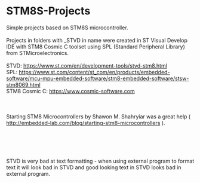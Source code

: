 # STM8S-Projects
Simple projects based on STM8S microcontroller.   
<br>
Projects in folders with _STVD in name were created in ST Visual Develop IDE with STM8 Cosmic C toolset using SPL (Standard Peripheral Library) from STMicroelectronics.   
<br>
STVD: https://www.st.com/en/development-tools/stvd-stm8.html   
SPL: https://www.st.com/content/st_com/en/products/embedded-software/mcu-mpu-embedded-software/stm8-embedded-software/stsw-stm8069.html   
STM8 Cosmic C: https://www.cosmic-software.com   
<br>
<br>
<br>
Starting STM8 Microcontrollers by Shawon M. Shahryiar was a great help ( http://embedded-lab.com/blog/starting-stm8-microcontrollers ). 
<br>
<br>
<br>
<br>
<br>
<br>
STVD is very bad at text formatting - when using external program to format text it will look bad in STVD and good looking text in STVD looks bad in external program.

